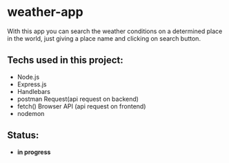 # weather-app
With this app you can search the weather conditions on a determined place in the world, just giving a place name and clicking on search button.


## Techs used in this project:
- Node.js
- Express.js
- Handlebars
- postman Request(api request on backend)
- fetch() Browser API (api request on frontend)
- nodemon


## Status:
- **in progress**
